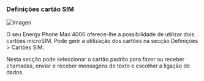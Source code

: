 ### Definições cartão SIM

![Imagen](http://static.energysistem.com/images/manuals/42689/57f3783f4a07c.jpg)

O seu Energy Phone Max 4000 oferece-lhe a possibilidade de utilizar dois cartões microSIM. Pode gerir a utilização dos cartões na secção Definições > Cartões SIM.

Nesta secção pode seleccionar o cartão padrão para fazer ou receber chamadas, enviar e receber mensagens de texto e escolher a ligação de dados.
